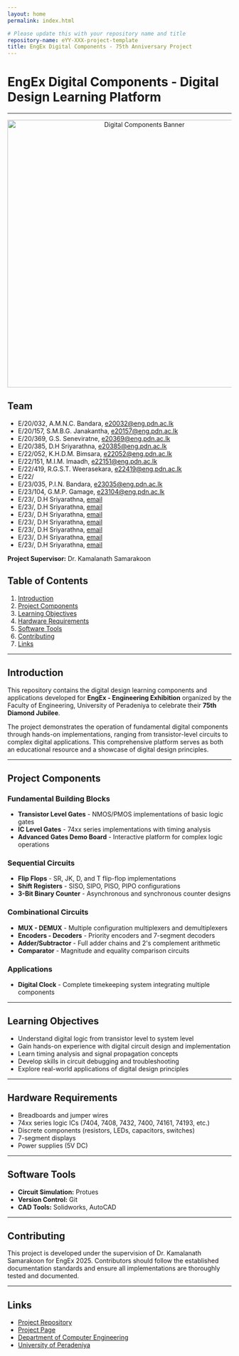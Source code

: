 ```yaml
---
layout: home
permalink: index.html

# Please update this with your repository name and title
repository-name: eYY-XXX-project-template
title: EngEx Digital Components - 75th Anniversary Project
---
```


[comment]: # "This is the standard layout for the project, but you can clean this and use your own template"

# EngEx Digital Components - Digital Design Learning Platform

---

<div align="center">
  <img src="https://github.com/user-attachments/assets/46fe7002-0130-4cdb-81f1-c7a33ccf7a9c" alt="Digital Components Banner" width="600">
</div>

## Team
-  E/20/032, A.M.N.C. Bandara, [e20032@eng.pdn.ac.lk](mailto:e20032@eng.pdn.ac.lk)
-  E/20/157, S.M.B.G. Janakantha, [e20157@eng.pdn.ac.lk](mailto:e20157@eng.pdn.ac.lk)
-  E/20/369, G.S. Seneviratne, [e20369@eng.pdn.ac.lk](mailto:e20369@eng.pdn.ac.lk)
-  E/20/385, D.H Sriyarathna, [e20385@eng.pdn.ac.lk](mailto:e20385@eng.pdn.ac.lk)
-  E/22/052, K.H.D.M. Bimsara, [e22052@eng.pdn.ac.lk](mailto:e22052@eng.pdn.ac.lk)
-  E/22/151, M.I.M. Imaadh, [e22151@eng.pdn.ac.lk](mailto:e22151@eng.pdn.ac.lk)
-  E/22/419, R.G.S.T. Weerasekara, [e22419@eng.pdn.ac.lk](mailto:e22419@eng.pdn.ac.lk)
-  E/22/
-  E/23/035, P.I.N. Bandara, [e23035@eng.pdn.ac.lk](mailto:e23035@eng.pdn.ac.lk)
-  E/23/104, G.M.P. Gamage, [e23104@eng.pdn.ac.lk](mailto:e23104@eng.pdn.ac.lk)
-  E/23/, D.H Sriyarathna, [email](mailto:e20385@eng.pdn.ac.lk)
-  E/23/, D.H Sriyarathna, [email](mailto:e20385@eng.pdn.ac.lk)
-  E/23/, D.H Sriyarathna, [email](mailto:e20385@eng.pdn.ac.lk)
-  E/23/, D.H Sriyarathna, [email](mailto:e20385@eng.pdn.ac.lk)
-  E/23/, D.H Sriyarathna, [email](mailto:e20385@eng.pdn.ac.lk)
-  E/23/, D.H Sriyarathna, [email](mailto:e20385@eng.pdn.ac.lk)
-  E/23/, D.H Sriyarathna, [email](mailto:e20385@eng.pdn.ac.lk)

**Project Supervisor:** Dr. Kamalanath Samarakoon

## Table of Contents
1. [Introduction](#introduction)
2. [Project Components](#project-components)
3. [Learning Objectives](#learning-objectives)
4. [Hardware Requirements](#hardware-requirements)
5. [Software Tools](#software-tools)
6. [Contributing](#contributing)
7. [Links](#links)

---

## Introduction

This repository contains the digital design learning components and applications developed for **EngEx - Engineering Exhibition** organized by the Faculty of Engineering, University of Peradeniya to celebrate their **75th Diamond Jubilee**. 

The project demonstrates the operation of fundamental digital components through hands-on implementations, ranging from transistor-level circuits to complex digital applications. This comprehensive platform serves as both an educational resource and a showcase of digital design principles.

---

## Project Components

### **Fundamental Building Blocks**
- **Transistor Level Gates** - NMOS/PMOS implementations of basic logic gates
- **IC Level Gates** - 74xx series implementations with timing analysis
- **Advanced Gates Demo Board** - Interactive platform for complex logic operations

### **Sequential Circuits**
- **Flip Flops** - SR, JK, D, and T flip-flop implementations
- **Shift Registers** - SISO, SIPO, PISO, PIPO configurations
- **3-Bit Binary Counter** - Asynchronous and synchronous counter designs

### **Combinational Circuits**
- **MUX - DEMUX** - Multiple configuration multiplexers and demultiplexers
- **Encoders - Decoders** - Priority encoders and 7-segment decoders
- **Adder/Subtractor** - Full adder chains and 2's complement arithmetic
- **Comparator** - Magnitude and equality comparison circuits

### **Applications**
- **Digital Clock** - Complete timekeeping system integrating multiple components

---

## Learning Objectives

- Understand digital logic from transistor level to system level
- Gain hands-on experience with digital circuit design and implementation
- Learn timing analysis and signal propagation concepts
- Develop skills in circuit debugging and troubleshooting
- Explore real-world applications of digital design principles

---

## Hardware Requirements

- Breadboards and jumper wires
- 74xx series logic ICs (7404, 7408, 7432, 7400, 74161, 74193, etc.)
- Discrete components (resistors, LEDs, capacitors, switches)
- 7-segment displays
- Power supplies (5V DC)

---

## Software Tools

- **Circuit Simulation:** Protues
- **Version Control:** Git
- **CAD Tools:** Solidworks, AutoCAD

---

## Contributing

This project is developed under the supervision of Dr. Kamalanath Samarakoon for EngEx 2025. Contributors should follow the established documentation standards and ensure all implementations are thoroughly tested and documented.

---

## Links

- [Project Repository](https://github.com/cepdnaclk/EngEx-Basic-Digital-Electronics)
- [Project Page](https://github.com/cepdnaclk/EngEx-Basic-Digital-Electronics)
- [Department of Computer Engineering](http://www.ce.pdn.ac.lk/)
- [University of Peradeniya](https://eng.pdn.ac.lk/)


[//]: # (Please refer this to learn more about Markdown syntax)
[//]: # (https://github.com/adam-p/markdown-here/wiki/Markdown-Cheatsheet)
